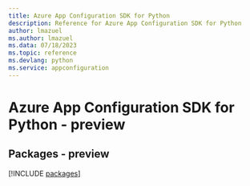```yaml
---
title: Azure App Configuration SDK for Python
description: Reference for Azure App Configuration SDK for Python
author: lmazuel
ms.author: lmazuel
ms.data: 07/18/2023
ms.topic: reference
ms.devlang: python
ms.service: appconfiguration
---
```

# Azure App Configuration SDK for Python - preview
## Packages - preview
[!INCLUDE [packages](app-configuration-index.md)]
